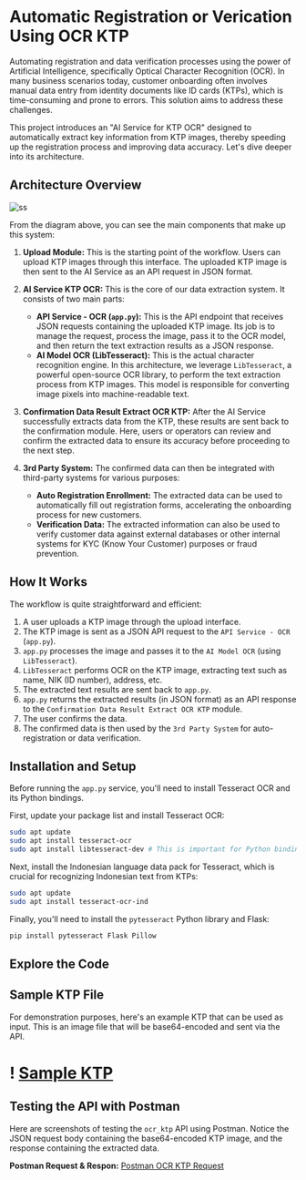 
# Automatic Registration or Verication Using OCR KTP

Automating registration and data verification processes using the power of Artificial Intelligence, specifically Optical Character Recognition (OCR). In many business scenarios today, customer onboarding often involves manual data entry from identity documents like ID cards (KTPs), which is time-consuming and prone to errors. This solution aims to address these challenges.

This project introduces an "AI Service for KTP OCR" designed to automatically extract key information from KTP images, thereby speeding up the registration process and improving data accuracy. Let's dive deeper into its architecture.

## Architecture Overview

![ss](./ss/architecture.png)

From the diagram above, you can see the main components that make up this system:

1.  **Upload Module:** This is the starting point of the workflow. Users can upload KTP images through this interface. The uploaded KTP image is then sent to the AI Service as an API request in JSON format.

2.  **AI Service KTP OCR:** This is the core of our data extraction system. It consists of two main parts:

      * **API Service - OCR (`app.py`):** This is the API endpoint that receives JSON requests containing the uploaded KTP image. Its job is to manage the request, process the image, pass it to the OCR model, and then return the text extraction results as a JSON response.
      * **AI Model OCR (LibTesseract):** This is the actual character recognition engine. In this architecture, we leverage `LibTesseract`, a powerful open-source OCR library, to perform the text extraction process from KTP images. This model is responsible for converting image pixels into machine-readable text.

3.  **Confirmation Data Result Extract OCR KTP:** After the AI Service successfully extracts data from the KTP, these results are sent back to the confirmation module. Here, users or operators can review and confirm the extracted data to ensure its accuracy before proceeding to the next step.

4.  **3rd Party System:** The confirmed data can then be integrated with third-party systems for various purposes:

      * **Auto Registration Enrollment:** The extracted data can be used to automatically fill out registration forms, accelerating the onboarding process for new customers.
      * **Verification Data:** The extracted information can also be used to verify customer data against external databases or other internal systems for KYC (Know Your Customer) purposes or fraud prevention.

## How It Works

The workflow is quite straightforward and efficient:

1.  A user uploads a KTP image through the upload interface.
2.  The KTP image is sent as a JSON API request to the `API Service - OCR` (`app.py`).
3.  `app.py` processes the image and passes it to the `AI Model OCR` (using `LibTesseract`).
4.  `LibTesseract` performs OCR on the KTP image, extracting text such as name, NIK (ID number), address, etc.
5.  The extracted text results are sent back to `app.py`.
6.  `app.py` returns the extracted results (in JSON format) as an API response to the `Confirmation Data Result Extract OCR KTP` module.
7.  The user confirms the data.
8.  The confirmed data is then used by the `3rd Party System` for auto-registration or data verification.

## Installation and Setup

Before running the `app.py` service, you'll need to install Tesseract OCR and its Python bindings.

First, update your package list and install Tesseract OCR:

```bash
sudo apt update
sudo apt install tesseract-ocr
sudo apt install libtesseract-dev # This is important for Python binding
```

Next, install the Indonesian language data pack for Tesseract, which is crucial for recognizing Indonesian text from KTPs:

```bash
sudo apt update
sudo apt install tesseract-ocr-ind
```

Finally, you'll need to install the `pytesseract` Python library and Flask:

```bash
pip install pytesseract Flask Pillow
```

## Explore the Code

## Sample KTP File

For demonstration purposes, here's an example KTP that can be used as input. This is an image file that will be base64-encoded and sent via the API.

# ! [Sample KTP](/ss/sample-png.png)

## Testing the API with Postman

Here are screenshots of testing the `ocr_ktp` API using Postman. Notice the JSON request body containing the base64-encoded KTP image, and the response containing the extracted data.

**Postman Request & Respon:**
[Postman OCR KTP Request](ss/1.png)

